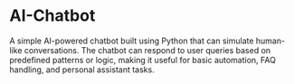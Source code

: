# AI-Chatbot
A simple AI-powered chatbot built using Python that can simulate human-like conversations. The chatbot can respond to user queries based on predefined patterns or logic, making it useful for basic automation, FAQ handling, and personal assistant tasks.
